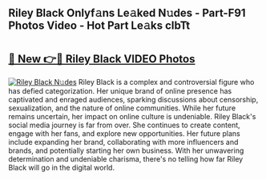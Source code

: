## Riley Black Onlyf𝚊ns Le𝚊ked N𝚞des - Part-F91 Photos Video - Hot Part Le𝚊ks cIbTt

# <h2><a href="http://ac21230.deff.icu/?id=Riley+Black">🔗 New 👉🔴 Riley Black VIDEO Photos</a></h2>

[![Riley Black N𝚞des](https://i.imgur.com/rIISA9y.gif)](http://ac21230.deff.icu/?id=Riley+Black)
Riley Black is a complex and controversial figure who has defied categorization. Her unique brand of online presence has captivated and enraged audiences, sparking discussions about censorship, sexualization, and the nature of online communities. While her future remains uncertain, her impact on online culture is undeniable. Riley Black's social media journey is far from over. She continues to create content, engage with her fans, and explore new opportunities. Her future plans include expanding her brand, collaborating with more influencers and brands, and potentially starting her own business. With her unwavering determination and undeniable charisma, there's no telling how far Riley Black will go in the digital world.
